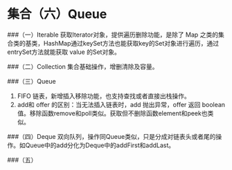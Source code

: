 集合（六）Queue
===
###（一）Iterable
获取Iterator对象，提供遍历删除功能，是除了 Map 之类的集合类的基类，HashMap通过keySet方法也能获取key的Set对象进行遍历，通过entrySet方法就能获取 value 的Set对象。

###（二）Collection
集合基础操作，增删清除及容量。

###（三）Queue
1. FIFO 链表，新增插入移除功能，也支持查找或者直接出栈操作。
2. add和 offer 的区别：当无法插入链表时，add 抛出异常，offer 返回 boolean 值。移除函数remove和poll类似。获取但不删除函数element和peek也类似。

###（四）Deque
双向队列，操作同Queue类似，只是分成对链表头或者尾的操作。如Queue中的add分化为Deque中的addFirst和addLast。

###（五）